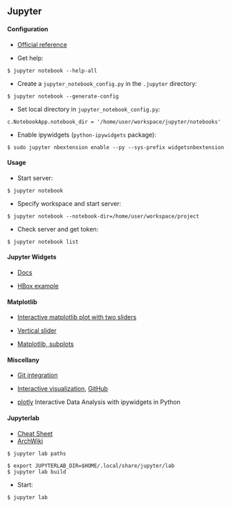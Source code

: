 ## Jupyter
#### Configuration

- [Official reference](http://jupyter-notebook.readthedocs.io/en/stable/notebook.html)

- Get help:
```
$ jupyter notebook --help-all
```
- Create a `jupyter_notebook_config.py` in the `.jupyter` directory:
```
$ jupyter notebook --generate-config
```
- Set local directory in `jupyter_notebook_config.py`:
```
c.NotebookApp.notebook_dir = '/home/user/workspace/jupyter/notebooks'
```
- Enable ipywidgets (`python-ipywidgets` package):
```
$ sudo jupyter nbextension enable --py --sys-prefix widgetsnbextension
```

#### Usage

- Start server:
```
$ jupyter notebook
```
- Specify workspace and start server:
```
$ jupyter notebook --notebook-dir=/home/user/workspace/project
```
- Check server and get token:
```
$ jupyter notebook list
```

#### Jupyter Widgets

- [Docs](http://ipywidgets.readthedocs.io/en/latest/index.html)

- [HBox example](https://stackoverflow.com/questions/45464424/how-to-change-the-default-position-of-a-ipywidget-slider-to-the-side-of-a-matplo)

#### Matplotlib

- [Interactive matplotlib plot with two sliders](https://stackoverflow.com/questions/6697259/interactive-matplotlib-plot-with-two-sliders)

- [Vertical slider](https://stackoverflow.com/questions/25934279/add-a-vertical-slider-with-matplotlib)

- [Matplotlib, subplots](https://stackoverflow.com/questions/3584805/in-matplotlib-what-does-the-argument-mean-in-fig-add-subplot111)

#### Miscellany

- [Git integration](https://github.com/jupyter/nbdime)

- [Interactive visualization](https://towardsdatascience.com/interactive-visualizations-in-jupyter-notebook-3be02ab2b8cd), [GitHub](https://github.com/5agado)

- [plotly](https://plot.ly/python/widget-app/) Interactive Data Analysis with ipywidgets in Python

#### Jupyterlab

- [Cheat Sheet](https://blog.ja-ke.tech/2019/01/20/jupyterlab-shortcuts.html)
- [ArchWiki](https://wiki.archlinux.org/title/Jupyter)
```
$ jupyter lab paths
```
```
$ export JUPYTERLAB_DIR=$HOME/.local/share/jupyter/lab
$ jupyter lab build
```
- Start:
```
$ jupyter lab
```
